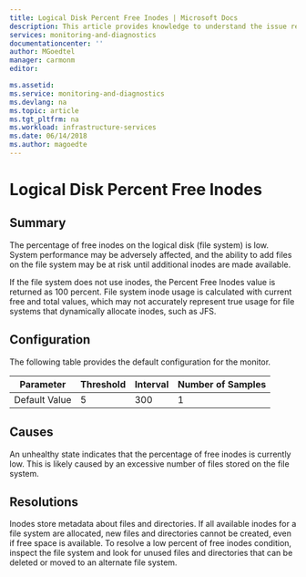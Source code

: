 ```yaml
---
title: Logical Disk Percent Free Inodes | Microsoft Docs
description: This article provides knowledge to understand the issue reported, what are the possible causes, and how to resolve the health issue identified by Azure Monitor VM Health.
services: monitoring-and-diagnostics
documentationcenter: ''
author: MGoedtel
manager: carmonm
editor: 

ms.assetid: 
ms.service: monitoring-and-diagnostics
ms.devlang: na
ms.topic: article
ms.tgt_pltfrm: na
ms.workload: infrastructure-services
ms.date: 06/14/2018
ms.author: magoedte
---
```


# Logical Disk Percent Free Inodes

## Summary

The percentage of free inodes on the logical disk (file system) is low. System performance may be adversely affected, and the ability to add files on the file system may be at risk until additional inodes are made available.

If the file system does not use inodes, the Percent Free Inodes value is returned as 100 percent. File system inode usage is calculated with current free and total values, which may not accurately represent true usage for file systems that dynamically allocate inodes, such as JFS.

## Configuration

The following table provides the default configuration for the monitor.

|Parameter |Threshold |Interval|Number of Samples|
|----------|----------|--------|-----------------|
|Default Value |5 |300 |1|


## Causes

An unhealthy state indicates that the percentage of free inodes is currently low. This is likely caused by an excessive number of files stored on the file system.

## Resolutions

Inodes store metadata about files and directories. If all available inodes for a file system are allocated, new files and directories cannot be created, even if free space is available. To resolve a low percent of free inodes condition, inspect the file system and look for unused files and directories that can be deleted or moved to an alternate file system.